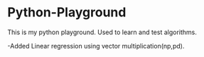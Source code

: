 # Python-Playground
This is my python playground. Used to learn and test algorithms.

-Added Linear regression using vector multiplication(np,pd).
